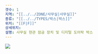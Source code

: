 ```yaml
---
갯수: 1
지역: "[[../../ZONE/사무실|사무실]]"
종류: "[[../../TYPES/박스|박스]]"
위치: "[[F|F]]"
상세위치: 
설명: 사무실 현관 잠금 장치 및 디지털 도어락 박스
---
```

![](http://192.168.50.22/images/240607_IMG_0176.jpg)